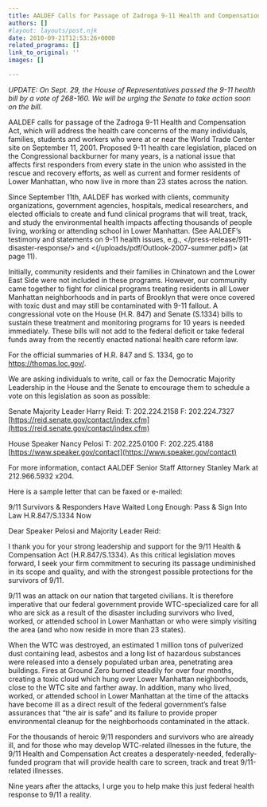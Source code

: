 ```yaml
---
title: AALDEF Calls for Passage of Zadroga 9-11 Health and Compensation Act
authors: []
#layout: layouts/post.njk
date: 2010-09-21T12:53:26+0000
related_programs: []
link_to_original: ''
images: []

---
```

_UPDATE: On Sept. 29, the House of Representatives passed the 9-11 health bill by a vote of 268-160.  We will be urging the Senate to take action soon on the bill._

AALDEF calls for passage of the Zadroga 9-11 Health and Compensation Act, which will address the health care concerns of the many individuals, families, students and workers who were at or near the World Trade Center site on September 11, 2001.  Proposed 9-11 health care legislation, placed on the Congressional backburner for many years, is a national issue that affects first responders from every state in the union who assisted in the rescue and recovery efforts, as well as current and former residents of Lower Manhattan, who now live in more than 23 states across the nation.

Since September 11th, AALDEF has worked with clients, community organizations, government agencies, hospitals, medical researchers, and elected officials to create and fund clinical programs that will treat, track, and study the environmental health impacts affecting thousands of people living, working or attending school in Lower Manhattan. (See AALDEF’s testimony and statements on 9-11 health issues, e.g., </press-release/911-disaster-response/> and <(/uploads/pdf/Outlook-2007-summer.pdf)> (at page 11).

Initially, community residents and their families in Chinatown and the Lower East Side were not included in these programs. However, our community came together to fight for clinical programs treating residents in all Lower Manhattan neighborhoods and in parts of Brooklyn that were once covered with toxic dust and may still be contaminated with 9-11 fallout.  A congressional vote on the House (H.R. 847) and Senate (S.1334) bills to sustain these treatment and monitoring programs for 10 years is needed immediately.  These bills will not add to the federal deficit or take federal funds away from the recently enacted national health care reform law.

For the official summaries of H.R. 847 and S. 1334, go to <https://thomas.loc.gov/>.

We are asking individuals to write, call or fax the Democratic Majority Leadership in the House and the Senate to encourage them to schedule a vote on this legislation as soon as possible:

Senate Majority Leader Harry Reid:
T: 202.224.2158
F: 202.224.7327
[https://reid.senate.gov/contact/index.cfm](https://reid.senate.gov/contact/index.cfm)

House Speaker Nancy Pelosi
T: 202.225.0100
F: 202.225.4188
[https://www.speaker.gov/contact](https://www.speaker.gov/contact)

For more information, contact AALDEF Senior Staff Attorney Stanley Mark at 212.966.5932 x204.

Here is a sample letter that can be faxed or e-mailed:

9/11 Survivors & Responders Have Waited Long Enough: Pass & Sign Into Law H.R.847/S.1334 Now

Dear Speaker Pelosi and Majority Leader Reid:

I thank you for your strong leadership and support for the 9/11 Health & Compensation Act (H.R.847/S.1334). As this critical legislation moves forward, I seek your firm commitment to securing its passage undiminished in its scope and quality, and with the strongest possible protections for the survivors of 9/11.

9/11 was an attack on our nation that targeted civilians. It is therefore imperative that our federal government provide WTC-specialized care for all who are sick as a result of the disaster including survivors who lived, worked, or attended school in Lower Manhattan or who were simply visiting the area (and who now reside in more than 23 states).

When the WTC was destroyed, an estimated 1 million tons of pulverized dust containing lead, asbestos and a long list of hazardous substances were released into a densely populated urban area, penetrating area buildings. Fires at Ground Zero burned steadily for over four months, creating a toxic cloud which hung over Lower Manhattan neighborhoods, close to the WTC site and farther away. In addition, many who lived, worked, or attended school in Lower Manhattan at the time of the attacks have become ill as a direct result of the federal government’s false assurances that “the air is safe” and its failure to provide proper environmental cleanup for the neighborhoods contaminated in the attack.

For the thousands of heroic 9/11 responders and survivors who are already ill, and for those who may develop WTC-related illnesses in the future, the 9/11 Health and Compensation Act creates a desperately-needed, federally-funded program that will provide health care to screen, track and treat 9/11-related illnesses.

Nine years after the attacks, I urge you to help make this just federal health response to 9/11 a reality.